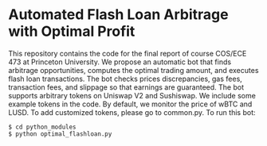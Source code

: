 # Automated Flash Loan Arbitrage with Optimal Profit

This repository contains the code for the final report of course COS/ECE 473 at Princeton University. We propose an automatic bot that finds arbitrage opportunities, computes the optimal trading amount, and executes flash loan transactions. The bot checks prices discrepancies, gas fees, transaction fees, and slippage so that earnings are guaranteed. The bot supports arbitrary tokens on Uniswap V2 and Sushiswap. We include some example tokens in the code. By default, we monitor the price of wBTC and LUSD. To add customized tokens, please go to common.py. To run this bot:

```
$ cd python_modules
$ python optimal_flashloan.py
```



